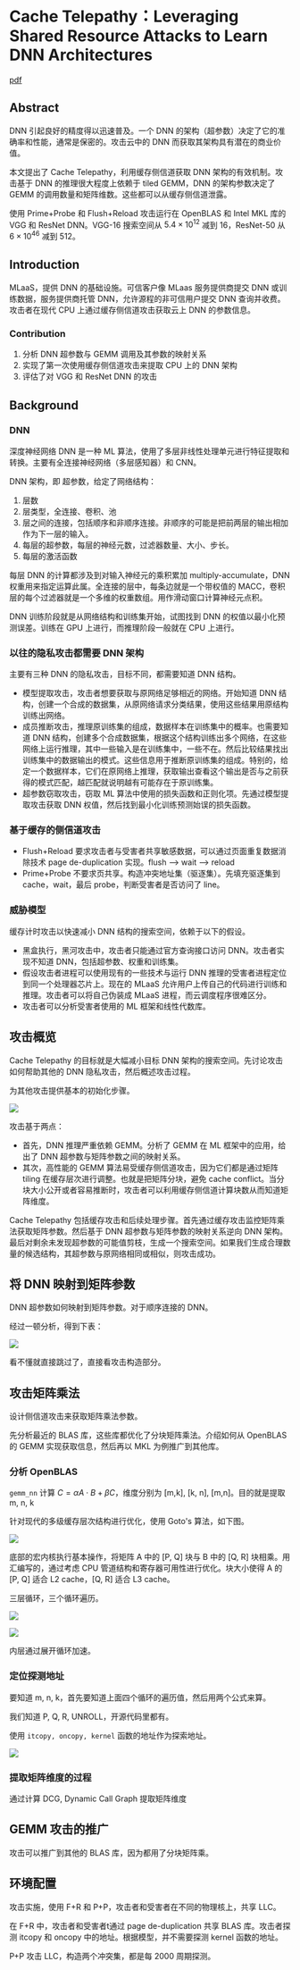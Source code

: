 # Cache Telepathy：Leveraging Shared Resource Attacks to Learn DNN Architectures

[pdf]([USENIX%202020]%20Cache%20Telepathy%20Leveraging%20Shared%20Resource%20Attacks%20to%20Learn%20DNN%20Architectures.pdf)

## Abstract

DNN 引起良好的精度得以迅速普及。一个 DNN 的架构（超参数）决定了它的准确率和性能，通常是保密的。攻击云中的 DNN 而获取其架构具有潜在的商业价值。

本文提出了 Cache Telepathy，利用缓存侧信道获取 DNN 架构的有效机制。攻击基于 DNN 的推理很大程度上依赖于 tiled GEMM，DNN 的架构参数决定了 GEMM 的调用数量和矩阵维数。这些都可以从缓存侧信道泄露。

使用 Prime+Probe 和 Flush+Reload 攻击运行在 OpenBLAS 和 Intel MKL 库的 VGG 和 ResNet DNN。VGG-16 搜索空间从 $5.4 \times 10^{12}$ 减到 16，ResNet-50 从 $6\times 10^{46}$ 减到 512。

## Introduction

MLaaS，提供 DNN 的基础设施。可信客户像 MLaas 服务提供商提交 DNN 或训练数据，服务提供商托管 DNN，允许源程的非可信用户提交 DNN 查询并收费。攻击者在现代 CPU 上通过缓存侧信道攻击获取云上 DNN 的参数信息。

### Contribution

1. 分析 DNN 超参数与 GEMM 调用及其参数的映射关系
2. 实现了第一次使用缓存侧信道攻击来提取 CPU 上的 DNN 架构
3. 评估了对 VGG 和 ResNet DNN 的攻击

## Background

### DNN

深度神经网络 DNN 是一种 ML 算法，使用了多层非线性处理单元进行特征提取和转换。主要有全连接神经网络（多层感知器）和 CNN。

DNN 架构，即 超参数，给定了网络结构：

1. 层数
2. 层类型，全连接、卷积、池
3. 层之间的连接，包括顺序和非顺序连接。非顺序的可能是把前两层的输出相加作为下一层的输入。
4. 每层的超参数，每层的神经元数，过滤器数量、大小、步长。
5. 每层的激活函数

每层 DNN 的计算都涉及到对输入神经元的乘积累加 multiply-accumulate，DNN 权重用来指定运算此属。全连接的层中，每条边就是一个带权值的 MACC，卷积层的每个过滤器就是一个多维的权重数组。用作滑动窗口计算神经元点积。

DNN 训练阶段就是从网络结构和训练集开始，试图找到 DNN 的权值以最小化预测误差。训练在 GPU 上进行，而推理阶段一般就在 CPU 上进行。

### 以往的隐私攻击都需要 DNN 架构

主要有三种 DNN 的隐私攻击，目标不同，都需要知道 DNN 结构。

- 模型提取攻击，攻击者想要获取与原网络足够相近的网络。开始知道 DNN 结构，创建一个合成的数据集，从原网络请求分类结果，使用这些结果用原结构训练出网络。
- 成员推断攻击，推理原训练集的组成，数据样本在训练集中的概率。也需要知道 DNN 结构，创建多个合成数据集，根据这个结构训练出多个网络，在这些网络上运行推理，其中一些输入是在训练集中，一些不在。然后比较结果找出训练集中的数据输出的模式。这些信息用于推断原训练集的组成。特别的，给定一个数据样本，它们在原网络上推理，获取输出查看这个输出是否与之前获得的模式匹配，越匹配就说明越有可能存在于原训练集。
- 超参数窃取攻击，窃取 ML 算法中使用的损失函数和正则化项。先通过模型提取攻击获取 DNN 权值，然后找到最小化训练预测始误的损失函数。

### 基于缓存的侧信道攻击

- Flush+Reload 要求攻击者与受害者共享敏感数据，可以通过页面重复数据消除技术 page de-duplication 实现。flush --> wait --> reload
- Prime+Probe 不要求页共享。构造冲突地址集（驱逐集）。先填充驱逐集到 cache，wait，最后 probe，判断受害者是否访问了 line。

### 威胁模型

缓存计时攻击以快速减小 DNN 结构的搜索空间，依赖于以下的假设。

- 黑盒执行，黑河攻击中，攻击者只能通过官方查询接口访问 DNN。攻击者实现不知道 DNN，包括超参数、权重和训练集。
- 假设攻击者进程可以使用现有的一些技术与运行 DNN 推理的受害者进程定位到同一个处理器芯片上。现在的 MLaaS 允许用户上传自己的代码进行训练和推理。攻击者可以将自己伪装成 MLaaS 进程，而云调度程序很难区分。
- 攻击者可以分析受害者使用的 ML 框架和线性代数库。

## 攻击概览

Cache Telepathy 的目标就是大幅减小目标 DNN 架构的搜索空间。先讨论攻击如何帮助其他的 DNN 隐私攻击，然后概述攻击过程。

为其他攻击提供基本的初始化步骤。

![](./images/cache_telepathy.assets/image-20201108143444583.png)

攻击基于两点：

- 首先，DNN 推理严重依赖 GEMM。分析了 GEMM 在 ML 框架中的应用，给出了 DNN 超参数与矩阵参数之间的映射关系。
- 其次，高性能的 GEMM 算法易受缓存侧信道攻击，因为它们都是通过矩阵 tiling 在缓存层次进行调整。也就是把矩阵分块，避免 cache conflict。当分块大小公开或者容易推断时，攻击者可以利用缓存侧信道计算块数从而知道矩阵维度。

Cache Telepathy 包括缓存攻击和后续处理步骤。首先通过缓存攻击监控矩阵乘法获取矩阵参数。然后基于 DNN 超参数与矩阵参数的映射关系逆向 DNN 架构。最后对剩余未发现超参数的可能值剪枝，生成一个搜索空间。如果我们生成合理数量的候选结构，其超参数与原网络相同或相似，则攻击成功。

## 将 DNN 映射到矩阵参数

DNN 超参数如何映射到矩阵参数。对于顺序连接的 DNN。

经过一顿分析，得到下表：

![](./images/cache_telepathy.assets/image-20201108150046007.png)

看不懂就直接跳过了，直接看攻击构造部分。

## 攻击矩阵乘法

设计侧信道攻击来获取矩阵乘法参数。

先分析最近的 BLAS 库，这些库都优化了分块矩阵乘法。介绍如何从 OpenBLAS 的 GEMM 实现获取信息，然后再以 MKL 为例推广到其他库。

### 分析 OpenBLAS

`gemm_nn` 计算 $C=\alpha A\cdot B + \beta C$，维度分别为 [m,k], [k, n], [m,n]。目的就是提取 m, n, k

针对现代的多级缓存层次结构进行优化，使用 Goto's 算法，如下图。

![](./images/cache_telepathy.assets/image-20201108150608481.png)

底部的宏内核执行基本操作，将矩阵 A 中的 [P, Q] 块与 B 中的 [Q, R] 块相乘。用汇编写的，通过考虑 CPU 管道结构和寄存器可用性进行优化。块大小使得 A 的 [P, Q] 适合 L2 cache，[Q, R]  适合 L3 cache。

三层循环，三个循环遍历。

![](./images/cache_telepathy.assets/image-20201108153829790.png)

![](./images/cache_telepathy.assets/image-20201108153128113.png)

内层通过展开循环加速。

### 定位探测地址

要知道 m, n, k，首先要知道上面四个循环的遍历值，然后用两个公式来算。

我们知道 P, Q, R, UNROLL，开源代码里都有。

使用 `itcopy, oncopy, kernel` 函数的地址作为探索地址。

![](./images/cache_telepathy.assets/image-20201108154113500.png)

### 提取矩阵维度的过程

通过计算 DCG, Dynamic Call Graph 提取矩阵维度

## GEMM 攻击的推广

攻击可以推广到其他的 BLAS 库，因为都用了分块矩阵乘。

## 环境配置

攻击实施，使用 F+R 和 P+P，攻击者和受害者在不同的物理核上，共享 LLC。

在 F+R 中，攻击者和受害者t通过 page de-duplication 共享 BLAS 库。攻击者探测 itcopy 和 oncopy 中的地址。根据模型，并不需要探测 kernel 函数的地址。

P+P 攻击 LLC，构造两个冲突集，都是每 2000 周期探测。